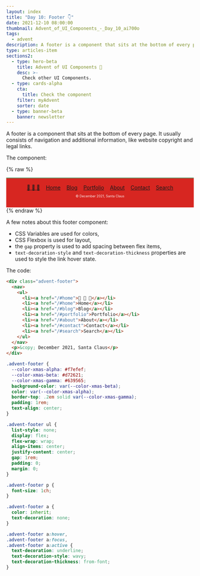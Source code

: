 ```yaml
---
layout: index
title: "Day 10: Footer 👇"
date: 2021-12-10 08:00:00
thumbnail: Advent_of_UI_Components_-_Day_10_ai700o
tags:
  - advent
description: A footer is a component that sits at the bottom of every page. It usually consists of navigation and additional information, like website copyright and legal links.
type: articles-item
sections2:
  - type: hero-beta
    title: Advent of UI Components 🎄
    desc: >-
      Check other UI Components.
  - type: cards-alpha
    cta:
      title: Check the component
    filter: myAdvent
    sorter: date
  - type: banner-beta
    banner: newsletter
---
```


A footer is a component that sits at the bottom of every page. It usually consists of navigation and additional information, like website copyright and legal links.

The component:

{% raw %}
<div class="advent-footer">
  <nav>
    <ul>
      <li><a href="/#home">🎄 🎄 🎄</a></li>
      <li><a href="/#home">Home</a></li>
      <li><a href="/#blog">Blog</a></li>
      <li><a href="/#portfolio">Portfolio</a></li>
      <li><a href="/#about">About</a></li>
      <li><a href="/#contact">Contact</a></li>
      <li><a href="/#search">Search</a></li>
    </ul>
  </nav>
  <p>&copy; December 2021, Santa Claus</p>
</div>
<style>
.advent-footer {
  --color-xmas-alpha: #f7efef;
  --color-xmas-beta: #d72621;
  --color-xmas-gamma: #639565;
  background-color: var(--color-xmas-beta);
  color: var(--color-xmas-alpha);
  border-top: .2em solid var(--color-xmas-gamma);
  padding: 1rem;
  text-align: center;
}
.advent-footer ul {
  list-style: none;
  display: flex;
  flex-wrap: wrap;
  align-items: center;
  justify-content: center;
  gap: 1rem;
  padding: 0;
  margin: 0;
}
.advent-footer p {
  font-size: 1ch;
}
.copy .advent-footer a:not([class]) {
  color: inherit;
  text-decoration: none;
}
.copy .advent-footer a:not([class]):hover,
.copy .advent-footer a:not([class]):focus,
.copy .advent-footer a:not([class]):active {
  all: unset;
  display: block;
  cursor: pointer;
  text-decoration: underline;
  text-decoration-style: wavy;
  text-decoration-thickness: from-font;
}
</style>
{% endraw %}

A few notes about this footer component:

- CSS Variables are used for colors,
- CSS Flexbox is used for layout,
- the `gap` property is used to add spacing between flex items,
- `text-decoration-style` and `text-decoration-thickness` properties are used to style the link hover state.

The code:

```html
<div class="advent-footer">
  <nav>
    <ul>
      <li><a href="/#home">🎄 🎄 🎄</a></li>
      <li><a href="/#home">Home</a></li>
      <li><a href="/#blog">Blog</a></li>
      <li><a href="/#portfolio">Portfolio</a></li>
      <li><a href="/#about">About</a></li>
      <li><a href="/#contact">Contact</a></li>
      <li><a href="/#search">Search</a></li>
    </ul>
  </nav>
  <p>&copy; December 2021, Santa Claus</p>
</div>
```

```css
.advent-footer {
  --color-xmas-alpha: #f7efef;
  --color-xmas-beta: #d72621;
  --color-xmas-gamma: #639565;
  background-color: var(--color-xmas-beta);
  color: var(--color-xmas-alpha);
  border-top: .2em solid var(--color-xmas-gamma);
  padding: 1rem;
  text-align: center;
}

.advent-footer ul {
  list-style: none;
  display: flex;
  flex-wrap: wrap;
  align-items: center;
  justify-content: center;
  gap: 1rem;
  padding: 0;
  margin: 0;
}

.advent-footer p {
  font-size: 1ch;
}

.advent-footer a {
  color: inherit;
  text-decoration: none;
}

.advent-footer a:hover,
.advent-footer a:focus,
.advent-footer a:active {
  text-decoration: underline;
  text-decoration-style: wavy;
  text-decoration-thickness: from-font;
}
```
